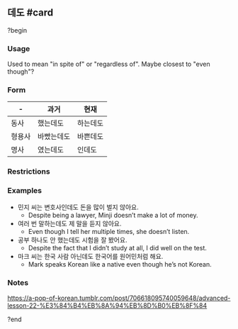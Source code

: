 ## 데도 #card
?begin
### Usage
Used to mean "in spite of" or "regardless of". Maybe closest to "even though"?
### Form
| -   | 과거    | 현재   |
| --- | ----- | ---- |
| 동사  | 했는데도  | 하는데도 |
| 형용사 | 바빴는데도 | 바쁜데도 |
| 명사  | 였는데도  | 인데도  |
### Restrictions
### Examples
- 민지 씨는 변호사인데도 돈을 많이 벌지 않아요.
	- Despite being a lawyer, Minji doesn’t make a lot of money.
- 여러 번 말하는데도 제 말을 듣지 않아요.
	- Even though I tell her multiple times, she doesn’t listen.
- 공부 하나도 안 했는데도 시험을 잘 봤어요.
	- Despite the fact that I didn’t study at all, I did well on the test.
- 마크 씨는 한국 사람 아닌데도 한국어를 원어민처럼 해요.
	- Mark speaks Korean like a native even though he’s not Korean.
### Notes
https://a-pop-of-korean.tumblr.com/post/706618095740059648/advanced-lesson-22-%E3%84%B4%EB%8A%94%EB%8D%B0%EB%8F%84
<!--SR:!2025-08-17,5,230-->
?end
